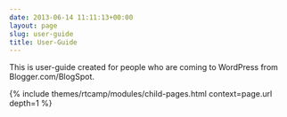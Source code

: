```yaml
---
date: 2013-06-14 11:11:13+00:00
layout: page
slug: user-guide
title: User-Guide
---
```


This is user-guide created for people who are coming to WordPress from Blogger.com/BlogSpot.

{% include themes/rtcamp/modules/child-pages.html context=page.url depth=1 %}
